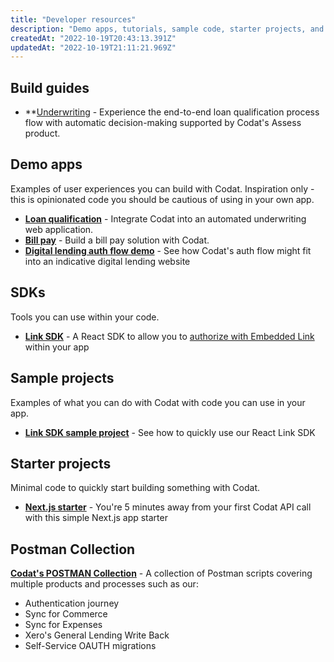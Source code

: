 ```yaml
---
title: "Developer resources"
description: "Demo apps, tutorials, sample code, starter projects, and other tools to help you build your Codat solution"
createdAt: "2022-10-19T20:43:13.391Z"
updatedAt: "2022-10-19T21:11:21.969Z"
---
```


## Build guides

- **[Underwriting](https://docs.codat.io/assess/guides/loan-qualification/introduction) - Experience the end-to-end loan qualification process flow with automatic decision-making supported by Codat's Assess product.

## Demo apps

Examples of user experiences you can build with Codat. Inspiration only - this is opinionated code you should be cautious of using in your own app.

- **[Loan qualification](https://github.com/codatio/demo-loan-qualification)** - Integrate Codat into an automated underwriting web application.
- **[Bill pay](https://github.com/codatio/demo-bill-pay)** - Build a bill pay solution with Codat.
- **[Digital lending auth flow demo](https://github.com/codatio/demo-auth-flow)** - See how Codat's auth flow might fit into an indicative digital lending website

## SDKs

Tools you can use within your code.

- **[Link SDK](https://www.npmjs.com/package/@codat/link-sdk)** - A React SDK to allow you to [authorize with Embedded Link](/auth-flow/authorize-embedded-link) within your app

## Sample projects

Examples of what you can do with Codat with code you can use in your app.

- **[Link SDK sample project](https://github.com/codatio/sample-project-link-sdk)** - See how to quickly use our React Link SDK

## Starter projects

Minimal code to quickly start building something with Codat.

- **[Next.js starter](https://github.com/codatio/starter-project-nextjs-codat)** - You're 5 minutes away from your first Codat API call with this simple Next.js app starter

## Postman Collection 

**[Codat's POSTMAN Collection](https://postman.codat.io/#ea0cd8f9-c78c-4dcf-b1ab-164927e41ff2)** - A collection of Postman scripts covering multiple products and processes such as our:
- Authentication journey
- Sync for Commerce
- Sync for Expenses
- Xero's General Lending Write Back
- Self-Service OAUTH migrations
